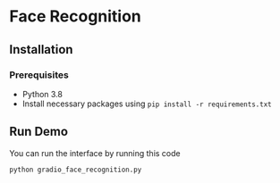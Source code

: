 # Face Recognition
## Installation
### Prerequisites
  * Python 3.8
  * Install necessary packages using `pip install -r requirements.txt`
## Run Demo
You can run the interface by running this code
```bash
python gradio_face_recognition.py
```

